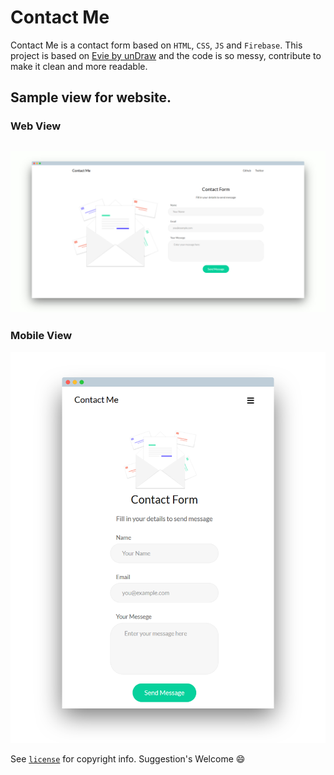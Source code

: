 # Contact Me

Contact Me is a contact form based on `HTML`, `CSS`, `JS` and `Firebase`.
This project is based on [Evie by unDraw](https://evie.undraw.co) and the code is so messy, contribute to make it clean and more readable.

Sample view for website.
---
### Web View
![Web View](/images/Contact_web.png.png)
---
### Mobile View

![Mobile View](/images/screely-1527664971043.png)

See [`license`](https://github.com/Logan1x/Contact-Me/blob/master/LICENSE) for copyright info.
Suggestion's Welcome :smile:
